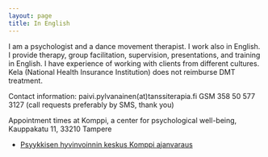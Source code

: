 ```yaml
---
layout: page
title: In English
---
```


I am a psychologist and a dance movement therapist. I work also in English. I provide therapy, group facilitation, supervision, presentations, and training in English. I have experience of working with clients from different cultures. 
Kela (National Health Insurance Institution) does not reimburse DMT treatment. 

Contact information:
paivi.pylvanainen(at)tanssiterapia.fi
GSM 358 50 577 3127 (call requests preferably by SMS, thank you)

Appointment times at Komppi, a center for psychological well-being, Kauppakatu 11, 33210 Tampere
* [Psyykkisen hyvinvoinnin keskus Komppi ajanvaraus](https://komppi.net/ajanvaraus)
